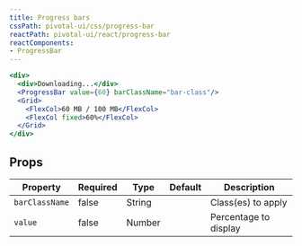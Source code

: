 ```yaml
---
title: Progress bars
cssPath: pivotal-ui/css/progress-bar
reactPath: pivotal-ui/react/progress-bar
reactComponents:
- ProgressBar
---
```


```jsx
<div>
  <div>Downloading...</div>
  <ProgressBar value={60} barClassName="bar-class"/>
  <Grid>
    <FlexCol>60 MB / 100 MB</FlexCol>
    <FlexCol fixed>60%</FlexCol>
  </Grid>
</div>
```

## Props

Property        | Required   | Type      | Default   | Description
--------------- | ---------- | --------- | --------- | ------------
`barClassName`  | false      | String    |           | Class(es) to apply
`value`         | false      | Number    |           | Percentage to display